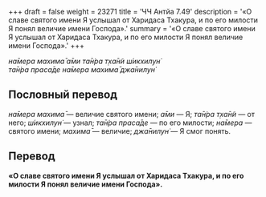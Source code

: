 +++
draft = false
weight = 23271
title = 'ЧЧ Антйа 7.49'
description = '«О славе святого имени Я услышал от Харидаса Тхакура, и по его милости Я понял величие имени Господа».'
summary = '«О славе святого имени Я услышал от Харидаса Тхакура, и по его милости Я понял величие имени Господа».'
+++

_на̄мера махима̄ а̄ми та̄н̇ра т̣ха̄н̃и ш́икхилун̇  
та̄н̇ра праса̄де на̄мера махима̄ джа̄нилун̇_

## Пословный перевод

_на̄мера_ _махима̄_ — величие святого имени; _а̄ми_ — Я; _та̄н̇ра_ _т̣ха̄н̃и_ — от него; _ш́икхилун̇_ — узнал; _та̄н̇ра_ _праса̄де_ — по его милости; _на̄мера_ — святого имени; _махима̄_ — величие; _джа̄нилун̇_ — Я смог понять.

## Перевод

**«О славе святого имени Я услышал от Харидаса Тхакура, и по его милости Я понял величие имени Господа».**
